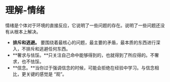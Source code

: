 
# 理解-情绪

情绪是个体对于环境的直接反应，它说明了一些问题的存在。说明了一些问题还没有从根本上解决。



- **排斥和逃避。** 要围绕着最核心的问题，最主要的矛盾，最本质的东西进行深入，不排斥和逃避任何东西。
- **奢求与怯馁。**只关注自己命中能够得到的，也就得到了所应得的。不奢求，也不怯馁。
- **信念。**当你过于强调信念的时候，可能会拒绝在经验中学习。与信念相比，更关键的感觉是 “观”。